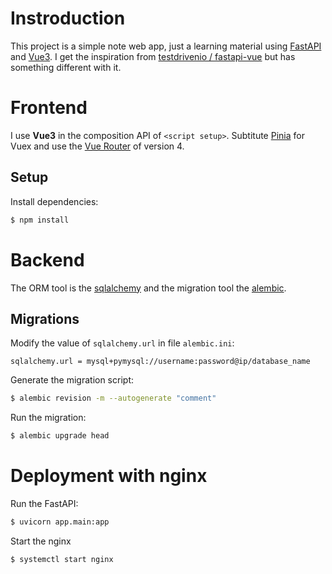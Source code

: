 
# Instroduction

This project is a simple note web app, just a learning material using [FastAPI](https://fastapi.tiangolo.com/) and [Vue3](https://vuejs.org/). I get the inspiration from [testdrivenio / fastapi-vue](https://github.com/testdrivenio/fastapi-vue) but has something different with it.

# Frontend

I use **Vue3** in the composition API of `<script setup>`.  Subtitute [Pinia](https://pinia.vuejs.org/index.html) for Vuex and use the [Vue Router](https://router.vuejs.org/) of version 4.

## Setup

Install dependencies:

```bash
$ npm install
```

# Backend

The ORM tool is the [sqlalchemy](https://www.sqlalchemy.org/) and the migration tool the [alembic](https://alembic.sqlalchemy.org/en/latest/).

## Migrations

Modify the value of `sqlalchemy.url` in file `alembic.ini`:

```
sqlalchemy.url = mysql+pymysql://username:password@ip/database_name
```

Generate the migration script:

```bash
$ alembic revision -m --autogenerate "comment"
```

Run the migration:

```bash
$ alembic upgrade head
```

# Deployment with nginx

Run the FastAPI:

```bash
$ uvicorn app.main:app
```

Start the nginx

```bash
$ systemctl start nginx
```






